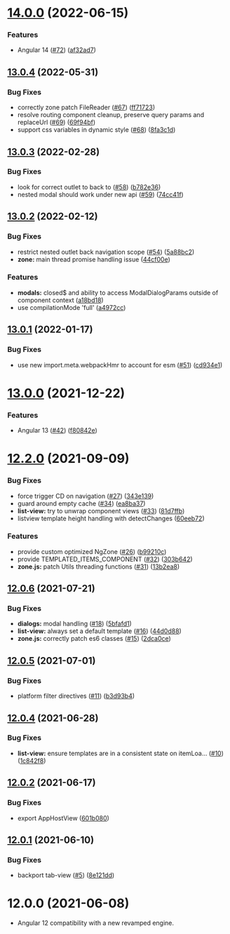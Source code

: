 # [14.0.0](https://github.com/NativeScript/angular/compare/13.0.4...14.0.0) (2022-06-15)


### Features

* Angular 14 ([#72](https://github.com/NativeScript/angular/issues/72)) ([af32ad7](https://github.com/NativeScript/angular/commit/af32ad7dd8a0eedb1702917e8207fcb55230b900))



## [13.0.4](https://github.com/NativeScript/angular/compare/13.0.3...13.0.4) (2022-05-31)


### Bug Fixes

* correctly zone patch FileReader ([#67](https://github.com/NativeScript/angular/issues/67)) ([ff71723](https://github.com/NativeScript/angular/commit/ff71723a5e21cc279bc9c65f0b8d4dbdd24e6176))
* resolve routing component cleanup, preserve query params and replaceUrl ([#69](https://github.com/NativeScript/angular/issues/69)) ([69f94bf](https://github.com/NativeScript/angular/commit/69f94bfb49eef5f079bb81d43a54e7247003845b))
* support css variables in dynamic style ([#68](https://github.com/NativeScript/angular/issues/68)) ([8fa3c1d](https://github.com/NativeScript/angular/commit/8fa3c1deb464ebbad18b176984dec087f16c4e7f))



## [13.0.3](https://github.com/NativeScript/angular/compare/13.0.2...13.0.3) (2022-02-28)


### Bug Fixes

* look for correct outlet to back to ([#58](https://github.com/NativeScript/angular/issues/58)) ([b782e36](https://github.com/NativeScript/angular/commit/b782e36236ee11aead05a97462801021b81276ea))
* nested modal should work under new api ([#59](https://github.com/NativeScript/angular/issues/59)) ([74cc41f](https://github.com/NativeScript/angular/commit/74cc41fffc3a927942edb5c9c077fc2be9df4182))



## [13.0.2](https://github.com/NativeScript/angular/compare/13.0.1...13.0.2) (2022-02-12)


### Bug Fixes

* restrict nested outlet back navigation scope ([#54](https://github.com/NativeScript/angular/issues/54)) ([5a88bc2](https://github.com/NativeScript/angular/commit/5a88bc2392e66c2afb9eb72d728ded1912d01b98))
* **zone:** main thread promise handling issue ([44cf00e](https://github.com/NativeScript/angular/commit/44cf00eb044ebfc4852b15534b8ea2ad69610d02))


### Features

* **modals:** closed$ and ability to access ModalDialogParams outside of component context ([a18bd18](https://github.com/NativeScript/angular/commit/a18bd187752bc0715bd95da16636ca272d7b04cb))
* use compilationMode 'full' ([a4972cc](https://github.com/NativeScript/angular/commit/a4972cc759e3a0b4fdc94582d27060b4bcb32de8))



## [13.0.1](https://github.com/NativeScript/angular/compare/13.0.0...13.0.1) (2022-01-17)


### Bug Fixes

* use new import.meta.webpackHmr to account for esm ([#51](https://github.com/NativeScript/angular/issues/51)) ([cd934e1](https://github.com/NativeScript/angular/commit/cd934e1adefe48dc0631c621c5f0fec5c2b85bc1))



# [13.0.0](https://github.com/NativeScript/angular/compare/12.2.0...13.0.0) (2021-12-22)


### Features

* Angular 13 ([#42](https://github.com/NativeScript/angular/issues/42)) ([f80842e](https://github.com/NativeScript/angular/commit/f80842eb0740ed5eb4ff0ef97cab36b98eb365d9))



# [12.2.0](https://github.com/NativeScript/angular/compare/12.0.6...12.2.0) (2021-09-09)


### Bug Fixes

* force trigger CD on navigation ([#27](https://github.com/NativeScript/angular/issues/27)) ([343e139](https://github.com/NativeScript/angular/commit/343e139e845ecb28c407c6f2e29aed820ed60f3c))
* guard around empty cache ([#34](https://github.com/NativeScript/angular/issues/34)) ([ea8ba37](https://github.com/NativeScript/angular/commit/ea8ba37b08bf4e86d23f593a32e3646527a2fbca))
* **list-view:** try to unwrap component views ([#33](https://github.com/NativeScript/angular/issues/33)) ([81d7ffb](https://github.com/NativeScript/angular/commit/81d7ffb15c170943f39a8c33071822df80896f76))
* listview template height handling with detectChanges ([60eeb72](https://github.com/NativeScript/angular/commit/60eeb72d7a9fa241f1a9d9a22a66f59870bb1f3d))


### Features

* provide custom optimized NgZone ([#26](https://github.com/NativeScript/angular/issues/26)) ([b99210c](https://github.com/NativeScript/angular/commit/b99210ce753344a25a666d3499ac4c82bcb728ae))
* provide TEMPLATED_ITEMS_COMPONENT ([#32](https://github.com/NativeScript/angular/issues/32)) ([303b642](https://github.com/NativeScript/angular/commit/303b64281d19d8d6781ca17d873b82efa609f1dc))
* **zone.js:** patch Utils threading functions ([#31](https://github.com/NativeScript/angular/issues/31)) ([13b2ea8](https://github.com/NativeScript/angular/commit/13b2ea835a199b4f69c192e134cbf9056b1caaf6))



## [12.0.6](https://github.com/NativeScript/angular/compare/12.0.5...12.0.6) (2021-07-21)


### Bug Fixes

* **dialogs:** modal handling ([#18](https://github.com/NativeScript/angular/issues/18)) ([5bfafd1](https://github.com/NativeScript/angular/commit/5bfafd1815e080439929bc5a144efa25cab222c9))
* **list-view:** always set a default template ([#16](https://github.com/NativeScript/angular/issues/16)) ([44d0d88](https://github.com/NativeScript/angular/commit/44d0d883a6fa4536faa96152e61eddf3f5587a0b))
* **zone.js:** correctly patch es6 classes ([#15](https://github.com/NativeScript/angular/issues/15)) ([2dca0ce](https://github.com/NativeScript/angular/commit/2dca0ce150bbd7a797cdfc81656b67e7b65351ee))



## [12.0.5](https://github.com/NativeScript/angular/compare/12.0.4...12.0.5) (2021-07-01)


### Bug Fixes

* platform filter directives ([#11](https://github.com/NativeScript/angular/issues/11)) ([b3d93b4](https://github.com/NativeScript/angular/commit/b3d93b4ded6a5885bc53a3bc58b5bd1ecccd37cb))



## [12.0.4](https://github.com/NativeScript/angular/compare/12.0.2...12.0.4) (2021-06-28)


### Bug Fixes

* **list-view:** ensure templates are in a consistent state on itemLoa… ([#10](https://github.com/NativeScript/angular/issues/10)) ([1c842f8](https://github.com/NativeScript/angular/commit/1c842f880beaa21eaf6bfd77b0d5246a83cfc136))



## [12.0.2](https://github.com/NativeScript/angular/compare/12.0.1...12.0.2) (2021-06-17)


### Bug Fixes

* export AppHostView ([601b080](https://github.com/NativeScript/angular/commit/601b080de38eff91b5e40aed44fbb9782d08c05a))



## [12.0.1](https://github.com/NativeScript/angular/compare/12.0.0...12.0.1) (2021-06-10)


### Bug Fixes

* backport tab-view ([#5](https://github.com/NativeScript/angular/issues/5)) ([8e121dd](https://github.com/NativeScript/angular/commit/8e121dd1faeccf3b820420c5a1c32f35296c48c0))



# 12.0.0 (2021-06-08)

* Angular 12 compatibility with a new revamped engine.




